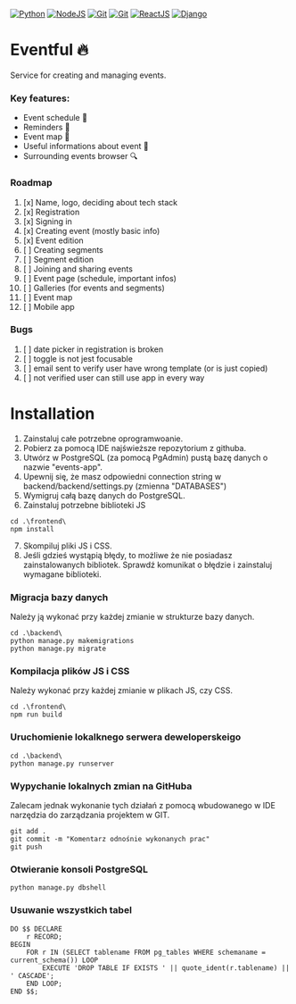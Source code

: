 [![Python](https://img.shields.io/badge/python%20%5E3.11.0-yellow?style=for-the-badge&logo=python)](https://www.python.org/downloads/)
[![NodeJS](https://img.shields.io/badge/nodejs%20%5E18.20.3-gray?style=for-the-badge&logo=nodedotjs)](https://nodejs.org/en/download/prebuilt-installer)
[![Git](https://img.shields.io/badge/git-lightgray?style=for-the-badge&logo=git)](https://git-scm.com/downloads)
[![Git](https://img.shields.io/badge/PostgreSQL%20%5E16.3-white?style=for-the-badge&logo=postgresql)](https://www.postgresql.org/download/)
[![ReactJS](https://img.shields.io/badge/React.js-gray?style=for-the-badge&logo=react)](https://react.dev/)
[![Django](https://img.shields.io/badge/Django-darkgreen?style=for-the-badge&logo=django)](https://docs.djangoproject.com/en/5.0/)

# Eventful :fire:
Service for creating and managing events.
### Key features:
- Event schedule :calendar:
- Reminders :calling:
- Event map :pushpin:
- Useful informations about event :page_with_curl:
- Surrounding events browser :mag:
  
### Roadmap

1. [x] Name, logo, deciding about tech stack
2. [x] Registration
3. [x] Signing in
4. [x] Creating event (mostly basic info)
5. [x] Event edition
6. [ ] Creating segments
7. [ ] Segment edition
8. [ ] Joining and sharing events
9. [ ] Event page (schedule, important infos)
10. [ ] Galleries (for events and segments)
11. [ ] Event map
12. [ ] Mobile app

### Bugs

1. [ ] date picker in registration is broken
2. [ ] toggle is not jest focusable
3. [ ] email sent to verify user have wrong template (or is just copied)
4. [ ] not verified user can still use app in every way

# Installation

1. Zainstaluj całe potrzebne oprogramwoanie.
2. Pobierz za pomocą IDE najświeższe repozytorium z githuba.
3. Utwórz w PostgreSQL (za pomocą PgAdmin) pustą bazę danych o nazwie "events-app".
4. Upewnij się, że masz odpowiedni connection string w backend/backend/settings.py (zmienna "DATABASES")
5. Wymigruj całą bazę danych do PostgreSQL.
6. Zainstaluj potrzebne biblioteki JS
```commandline
cd .\frontend\
npm install
```
7. Skompiluj pliki JS i CSS.
8. Jeśli gdzieś wystąpią błędy, to możliwe że nie posiadasz zainstalowanych bibliotek. Sprawdź komunikat o błędzie i zainstaluj wymagane biblioteki.

### Migracja bazy danych
Należy ją wykonać przy każdej zmianie w strukturze bazy danych.
```commandline
cd .\backend\
python manage.py makemigrations
python manage.py migrate
```
### Kompilacja plików JS i CSS
Należy wykonać przy każdej zmianie w plikach JS, czy CSS.
```commandline
cd .\frontend\
npm run build
```

### Uruchomienie lokalknego serwera deweloperskeigo
```commandline
cd .\backend\
python manage.py runserver
```

### Wypychanie lokalnych zmian na GitHuba
Zalecam jednak wykonanie tych działań z pomocą wbudowanego w IDE narzędzia do zarządzania projektem w GIT.
```commandline
git add .
git commit -m "Komentarz odnośnie wykonanych prac"
git push
```

### Otwieranie konsoli PostgreSQL
```commandline
python manage.py dbshell
```

### Usuwanie wszystkich tabel
```commandline
DO $$ DECLARE
    r RECORD;
BEGIN
    FOR r IN (SELECT tablename FROM pg_tables WHERE schemaname = current_schema()) LOOP
        EXECUTE 'DROP TABLE IF EXISTS ' || quote_ident(r.tablename) || ' CASCADE';
    END LOOP;
END $$;
```
<!--
# Mapa aplikacji
- Strona główna (/):  
Publiczne wydarzenia z twojej okolicy, z możliwością dołączenia.
- Logowanie (/login)
- Rejestracja (/register)
- Ustawienia konta (/account)
- Stwórz wydarzenie(/create-event):  
    Pozwala na ustalenie: 
  - Segmenty: Część danego wydarzenia.
    - Opiekun
    - Prelegenci
    - Ramy czasowe
    - Opis
    - Miejsce
    - Opis
    - Galeria
  - Ramy czasowe
  - Harmonogram
  - Opis
  - Galeria wydarzenia
  - Mapa wydarzenia
  - Zasoby organizatora
  - Zadania
- Dołącz do wydarzenia(/join-event?i={token}):  
Token to unikalny krótki kod tworzony na podstawie aktualnych wydarzeń,  
umożliwiający dołączanie za pomocą kodu.  
Na samej podstronie join-event, zawarty jest także skaner kodów QR(wersja mobilna)
- Wydarzenie:  
Zawiera:
  - Część organizatora(/event/organizer?i={token})
    - Możliwość edycji parametrów wydarzenia  
    (przy zmianach w harmonogramie, wysyłane są powiadomienia do uczestników)
    - Zarządzanie uczestnikami, oraz ich rolami
    - Zarządzanie zasobami
    - Zarządzanie zadaniami
    - Udostępnij wydarzenie:  
    Tutaj jest możliwość wydrukowania kodu QR prowadzącego zarówno do aplikacji, jak i samego wydarzenia.
    - Dodaj uczestników:
    Gdy wydarzenie jest prywatne, to tutaj możemy ręcznie dodawać użytkowników, lub udostępniać prywatny link do dołączania do wydarzenia.
  - Część uczestnika(/event?i={token})
    - Plan wydarzenia
    - Galeria
    - Opis
    - Mapa wydarzenia
    - Uczestnicy
-->
